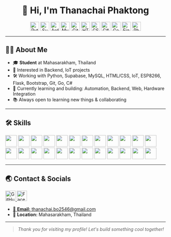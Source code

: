 <h1 align="center">👋 Hi, I'm Thanachai Phaktong</h1>
<p align="center">
  
</p>

<p align="center">
  <img src="https://raw.githubusercontent.com/danielcranney/readme-generator/main/public/icons/skills/python-colored.svg" alt="Python" width="28" />
  <img src="https://raw.githubusercontent.com/danielcranney/readme-generator/main/public/icons/skills/supabase-colored.svg" alt="Supabase" width="28" />
  <img src="https://raw.githubusercontent.com/danielcranney/readme-generator/main/public/icons/skills/arduino-colored.svg" alt="Arduino" width="28" />
  <img src="https://raw.githubusercontent.com/danielcranney/readme-generator/main/public/icons/skills/mysql-colored.svg" alt="MySQL" width="28" />
  <img src="https://raw.githubusercontent.com/danielcranney/readme-generator/main/public/icons/skills/git-colored.svg" alt="Git" width="28" />
  <img src="https://raw.githubusercontent.com/danielcranney/readme-generator/main/public/icons/skills/html5-colored.svg" alt="HTML5" width="28" />
  <img src="https://raw.githubusercontent.com/danielcranney/readme-generator/main/public/icons/skills/css3-colored.svg" alt="CSS3" width="28" />
  <img src="https://raw.githubusercontent.com/danielcranney/readme-generator/main/public/icons/skills/csharp-colored.svg" alt="C#" width="28" />
  <img src="https://raw.githubusercontent.com/danielcranney/readme-generator/main/public/icons/skills/go-colored.svg" alt="Go" width="28" />
  <img src="https://raw.githubusercontent.com/danielcranney/readme-generator/main/public/icons/skills/figma-colored.svg" alt="Figma" width="28" />
  <img src="https://raw.githubusercontent.com/danielcranney/readme-generator/main/public/icons/skills/photoshop-colored-dark.svg" alt="Photoshop" width="28" />
  <!-- เพิ่มเทคโนโลยีอื่นๆ ตามต้องการ -->
</p>

---

## 🧑‍💻 About Me

- 🎓 **Student** at Mahasarakham, Thailand  
- 💼 Interested in Backend, IoT projects
- 🛠️ Working with Python, Supabase, MySQL, HTML/CSS, IoT, ESP8266, Flask, Bootstrap, Git, Go, C#
- 🌱 Currently learning and building: Automation, Backend, Web, Hardware Integration
- 📚 Always open to learning new things & collaborating

---

## 🛠️ Skills

<p align="left">
  <!-- ดึงมาจากที่ให้มาเลย -->
  <a href="https://docs.microsoft.com/en-us/cpp/?view=msvc-170" target="_blank"><img src="https://raw.githubusercontent.com/danielcranney/readme-generator/main/public/icons/skills/c-colored.svg" width="36" /></a>
  <a href="https://spring.io/" target="_blank"><img src="https://raw.githubusercontent.com/danielcranney/readme-generator/main/public/icons/skills/spring-boot-colored.svg" width="36" /></a>
  <a href="https://docs.microsoft.com/en-us/dotnet/csharp/" target="_blank"><img src="https://raw.githubusercontent.com/danielcranney/readme-generator/main/public/icons/skills/csharp-colored.svg" width="36" /></a>
  <a href="https://git-scm.com/" target="_blank"><img src="https://raw.githubusercontent.com/danielcranney/readme-generator/main/public/icons/skills/git-colored.svg" width="36" /></a>
  <a href="https://go.dev/doc/" target="_blank"><img src="https://raw.githubusercontent.com/danielcranney/readme-generator/main/public/icons/skills/go-colored.svg" width="36" /></a>
  <a href="https://dart.dev/" target="_blank"><img src="https://raw.githubusercontent.com/danielcranney/readme-generator/main/public/icons/skills/dart-colored.svg" width="36" /></a>
  <a href="https://www.python.org/" target="_blank"><img src="https://raw.githubusercontent.com/danielcranney/readme-generator/main/public/icons/skills/python-colored.svg" width="36" /></a>
  <a href="https://developer.mozilla.org/en-US/docs/Web/JavaScript" target="_blank"><img src="https://raw.githubusercontent.com/danielcranney/readme-generator/main/public/icons/skills/javascript-colored.svg" width="36" /></a>
  <a href="https://www.oracle.com/java/" target="_blank"><img src="https://raw.githubusercontent.com/danielcranney/readme-generator/main/public/icons/skills/java-colored.svg" width="36" /></a>
  <a href="https://code.visualstudio.com/" target="_blank"><img src="https://raw.githubusercontent.com/danielcranney/readme-generator/main/public/icons/skills/visualstudiocode-colored.svg" width="36" /></a>
  <a href="https://developer.mozilla.org/en-US/docs/Glossary/HTML5" target="_blank"><img src="https://raw.githubusercontent.com/danielcranney/readme-generator/main/public/icons/skills/html5-colored.svg" width="36" /></a>
  <a href="https://www.w3.org/TR/CSS/#css" target="_blank"><img src="https://raw.githubusercontent.com/danielcranney/readme-generator/main/public/icons/skills/css3-colored.svg" width="36" /></a>
  <a href="https://getbootstrap.com/" target="_blank"><img src="https://raw.githubusercontent.com/danielcranney/readme-generator/main/public/icons/skills/bootstrap-colored.svg" width="36" /></a>
  <a href="https://supabase.io/" target="_blank"><img src="https://raw.githubusercontent.com/danielcranney/readme-generator/main/public/icons/skills/supabase-colored.svg" width="36" /></a>
  <a href="https://flask.palletsprojects.com/en/3.0.x/" target="_blank"><img src="https://raw.githubusercontent.com/danielcranney/readme-generator/main/public/icons/skills/flask-colored-dark.svg" width="36" /></a>
  <a href="https://www.mysql.com/" target="_blank"><img src="https://raw.githubusercontent.com/danielcranney/readme-generator/main/public/icons/skills/mysql-colored.svg" width="36" /></a>
  <a href="https://www.adobe.com/uk/products/photoshop.html" target="_blank"><img src="https://raw.githubusercontent.com/danielcranney/readme-generator/main/public/icons/skills/photoshop-colored-dark.svg" width="36" /></a>
  <a href="https://www.figma.com/" target="_blank"><img src="https://raw.githubusercontent.com/danielcranney/readme-generator/main/public/icons/skills/figma-colored.svg" width="36" /></a>
  <a href="https://cloud.google.com/" target="_blank"><img src="https://raw.githubusercontent.com/danielcranney/readme-generator/main/public/icons/skills/googlecloud-colored.svg" width="36" /></a>
  <a href="https://store.arduino.cc/" target="_blank"><img src="https://raw.githubusercontent.com/danielcranney/readme-generator/main/public/icons/skills/arduino-colored.svg" width="36" /></a>
  <a href="https://www.raspberrypi.org/" target="_blank"><img src="https://raw.githubusercontent.com/danielcranney/readme-generator/main/public/icons/skills/raspberrypi-colored.svg" width="36" /></a>
  <a href="https://apple.com" target="_blank"><img src="https://raw.githubusercontent.com/danielcranney/readme-generator/main/public/icons/skills/macos-colored-dark.svg" width="36" /></a>
  <a href="https://ubuntu.com/" target="_blank"><img src="https://raw.githubusercontent.com/danielcranney/readme-generator/main/public/icons/skills/ubuntu-colored.svg" width="36" /></a>
  <a href="https://flutter.dev/" target="_blank"><img src="https://raw.githubusercontent.com/danielcranney/readme-generator/main/public/icons/skills/flutter-colored.svg" width="36" /></a>
</p>

---

## 🌏 Contact & Socials

<p align="left">
  <a href="https://www.github.com/thacBoy" target="_blank">
    <img src="https://raw.githubusercontent.com/danielcranney/readme-generator/main/public/icons/socials/github.svg" width="32" alt="GitHub" />
  </a>
  <a href="https://www.facebook.com/thanachai.phaktong" target="_blank">
    <img src="https://raw.githubusercontent.com/danielcranney/readme-generator/main/public/icons/socials/facebook.svg" width="32" alt="Facebook" />
</p>

- 📧 **Email:** thanachai.bo2546@gmail.com  
- 📍 **Location:** Mahasarakham, Thailand

---

> _Thank you for visiting my profile! Let's build something cool together!_

